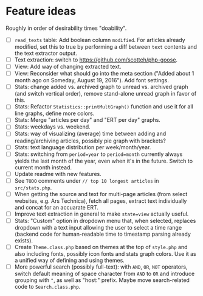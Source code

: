 # Feature ideas

Roughly in order of desirability times "doability".

- [ ] `read_texts` table: Add boolean column `modified`. For articles already modified, set this to true by performing a diff between `text` contents and the text extractor output.
- [ ] Text extraction: switch to https://github.com/scotteh/php-goose.
- [ ] View: Add way of changing extracted text.
- [ ] View: Reconsider what should go into the meta section ("Added about 1 month ago on Someday, August 19, 2016"). Add font settings.
- [ ] Stats: change added vs. archived graph to unread vs. archived graph (and switch vertical order), remove stand-alone unread graph in favor of this.
- [ ] Stats: Refactor `Statistics::printMultGraph()` function and use it for all line graphs, define more colors.
- [ ] Stats: Merge "articles per day" and "ERT per day" graphs.
- [ ] Stats: weekdays vs. weekend.
- [ ] Stats: way of visualizing (average) time between adding and reading/archiving articles, possibly pie graph with brackets?
- [ ] Stats: text language distribution per week/month/year.
- [ ] Stats: switching from `period=year` to `period=month` currently always yields the last month of the year, even when it's in the future. Switch to current month instead.
- [ ] Update readme with new features.
- [ ] See `TODO` comments under `// top 10 longest articles` in `src/stats.php`.
- [ ] When getting the source and text for multi-page articles (from select websites, e.g. Ars Technica), fetch all pages, extract text individually and concat for an accuarate ERT.
- [ ] Improve text extraction in general to make `state=view` actually useful.
- [ ] Stats: "Custom" option in dropdown menu that, when selected, replaces dropdown with a text input allowing the user to select a time range (backend code for human-readable time to timestamp parsing already exists).
- [ ] Create `Theme.class.php` based on themes at the top of `style.php` and also including fonts, possibly icon fonts and stats graph colors. Use it as a unified way of defining and using themes.
- [ ] More powerful search (possibly full-text): with `AND`, `OR`, `NOT` operators, switch default meaning of space character from `AND` to `OR` and introduce grouping with `"`, as well as "host:" prefix. Maybe move search-related code to `Search.class.php`.
